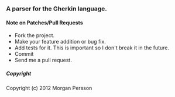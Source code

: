 ### A parser for the Gherkin language.

#### Note on Patches/Pull Requests
 
* Fork the project.
* Make your feature addition or bug fix.
* Add tests for it. This is important so I don't break it in the future.
* Commit
* Send me a pull request.


##### Copyright
Copyright (c) 2012 Morgan Persson
